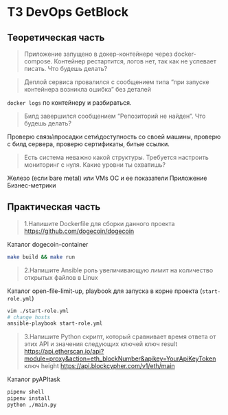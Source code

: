 # ТЗ DevOps GetBlock
## Теоретическая часть 

> Приложение запущено в докер-контейнере через docker-compose. Контейнер рестартится, логов нет, так как не успевает писать. Что будешь делать?

> Деплой сервиса провалился с сообщением типа “при запуске контейнера возникла ошибка” без деталей

`docker logs` по контейнеру и разбираться.

> Билд завершился сообщением “Репозиторий не найден“. Что будешь делать?

Проверю связь\просадки сети\доступность со своей машины, проверю с билд сервера, проверю сертификаты, битые ссылки.  

> Есть система неважно какой структуры. Требуется настроить мониторинг с нуля. Какие уровни ты охватишь?

Железо (если bare metal) или VMs
ОС и ее показатели
Приложение
Бизнес-метрики

## Практическая часть

> 1.Напишите Dockerfile для сборки данного проекта
> https://github.com/dogecoin/dogecoin

Каталог dogecoin-container 
```sh
make build && make run
```

> 2.Напишите Ansible роль увеличивающую лимит на количество открытых файлов в Linux

Каталог open-file-limit-up, playbook для запуска в корне проекта (`start-role.yml`)
```sh
vim ./start-role.yml
# change hosts
ansible-playbook start-role.yml
```

> 3.Напишите Python скрипт, который сравнивает время ответа от этих API и значения следующих ключей
> ключ result
> https://api.etherscan.io/api?module=proxy&action=eth_blockNumber&apikey=YourApiKeyToken
> ключ height
> https://api.blockcypher.com/v1/eth/main

Каталог pyAPItask
```sh
pipenv shell
pipenv install
python ,/main.py
```
